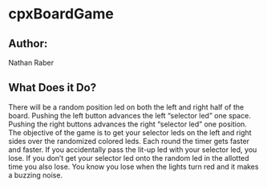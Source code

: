 # cpxBoardGame

## Author:
Nathan Raber

## What Does it Do?
There will be a random position led on both the left and right half of the board. Pushing the left button advances the left “selector led” one space. Pushing the right buttons advances the right “selector led” one position. The objective of the game is to get your selector leds on the left and right sides over the randomized colored leds. Each round the timer gets faster and faster. If you accidentally pass the lit-up led with your selector led, you lose. If you don’t get your selector led onto the random led in the allotted time you also lose. You know you lose when the lights turn red and it makes a buzzing noise.
